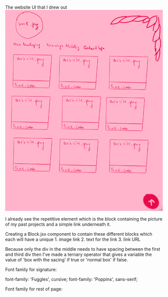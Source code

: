 The website UI that I drew out    
![](./website%20plate.png)

I already see the repetitive element which is the block containing the picture of my past projects and a simple link underneath it.   

Creating a Block.jsx component to contain these different blocks which each will have a unique 1. image link 2. text for the link 3. link URL

Because only the div in the middle needs to have spacing between the first and third div then I've made a ternary operator that gives a variable the value of 'box with the sacing' if true or 'normal box' if false. 

Font family for signature:
<link rel="preconnect" href="https://fonts.googleapis.com">
<link rel="preconnect" href="https://fonts.gstatic.com" crossorigin>
<link href="https://fonts.googleapis.com/css2?family=Fuggles&family=Poppins:ital,wght@0,100;0,200;0,300;0,400;0,500;0,600;0,700;1,100;1,200;1,300;1,400;1,500;1,600;1,700&display=swap" rel="stylesheet">
font-family: 'Fuggles', cursive;
font-family: 'Poppins', sans-serif;

Font family for rest of page:
